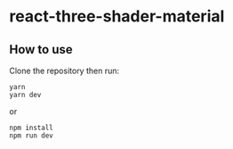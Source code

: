 # react-three-shader-material

## How to use

Clone the repository then run:

```
yarn
yarn dev
```

or 

```
npm install
npm run dev
```
